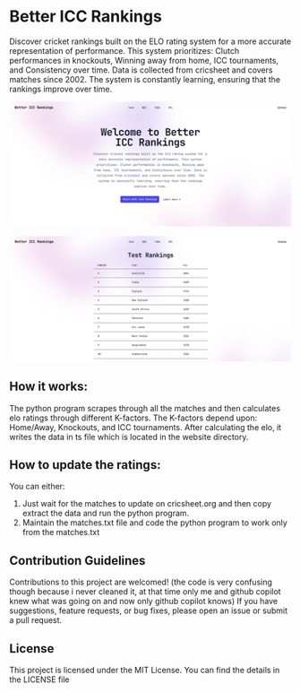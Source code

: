 # Better ICC Rankings


Discover cricket rankings built on the ELO rating system for a more accurate representation of performance. This system prioritizes: Clutch performances in knockouts, Winning away from home, ICC tournaments, and Consistency over time. Data is collected from cricsheet and covers matches since 2002. The system is constantly learning, ensuring that the rankings improve over time.

![Main website page](screenshots/image.png)

![Test rankings](screenshots/image-1.png)


## How it works:

The python program scrapes through all the matches and then calculates elo ratings through different K-factors. The K-factors depend upon: Home/Away, Knockouts, and ICC tournaments. After calculating the elo, it writes the data in ts file which is located in the website directory.

## How to update the ratings:

You can either:

1) Just wait for the matches to update on cricsheet.org and then copy extract the data and run the python program.
2) Maintain the matches.txt file and code the python program to work only from the matches.txt

## Contribution Guidelines

Contributions to this project are welcomed! (the code is very confusing though because i never cleaned it, at that time only me and github copilot knew what was going on and now only github copilot knows) If you have suggestions, feature requests, or bug fixes, please open an issue or submit a pull request.

## License

This project is licensed under the MIT License. You can find the details in the LICENSE file
